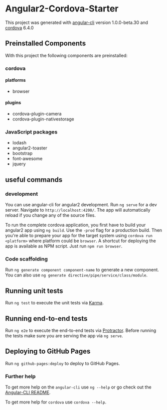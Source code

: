 # Angular2-Cordova-Starter
This project was generated with
[angular-cli](https://github.com/angular/angular-cli) version 1.0.0-beta.30
and
[cordova](https://git-wip-us.apache.org/repos/asf) 6.4.0

## Preinstalled Components
With this project the following components are preinstalled:
### cordova
#### platforms
- browser
#### plugins
- cordova-plugin-camera
- cordova-plugin-nativestorage

### JavaScript packages
- lodash
- angular2-toaster
- bootstrap
- font-awesome
- jquery

## useful commands
### development
You can use angular-cli for angular2 development.
Run `ng serve` for a dev server. Navigate to `http://localhost:4200/`. The app will automatically reload if you change any of the source files.

To run the complete cordova application, you first have to build your angular2 app using `ng build`. Use the `-prod` flag for a production build.
Then you're able to prepare your app for the target system using `cordova run <platform>` where platform could be `browser`.
A shortcut for deploying the app is available as NPM script.
Just run `npm run browser`.

### Code scaffolding
Run `ng generate component component-name` to generate a new component. You can also use `ng generate directive/pipe/service/class/module`.

## Running unit tests

Run `ng test` to execute the unit tests via [Karma](https://karma-runner.github.io).

## Running end-to-end tests

Run `ng e2e` to execute the end-to-end tests via [Protractor](http://www.protractortest.org/).
Before running the tests make sure you are serving the app via `ng serve`.

## Deploying to GitHub Pages

Run `ng github-pages:deploy` to deploy to GitHub Pages.

### Further help
To get more help on the `angular-cli` use `ng --help` or go check out the [Angular-CLI README](https://github.com/angular/angular-cli/blob/master/README.md).

To get more help for `cordova` use `cordova --help`.
